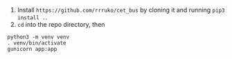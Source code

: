 1. Install `https://github.com/rrruko/cet_bus` by cloning it and running `pip3 install .`.
2. `cd` into the repo directory, then
```
python3 -m venv venv
. venv/bin/activate
gunicorn app:app
```
